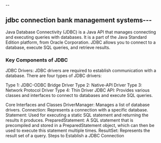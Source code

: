 --<h2>jdbc connection bank management systems---</h2>
Java Database Connectivity (JDBC) is a Java API that manages connecting and executing queries with databases. It is a part of the Java Standard Edition platform, from Oracle Corporation. JDBC allows you to connect to a database, execute SQL queries, and retrieve results.

<h3>Key Components of JDBC</h3>
JDBC Drivers: JDBC drivers are required to establish communication with a database. There are four types of JDBC drivers:

Type 1: JDBC-ODBC Bridge Driver
Type 2: Native-API Driver
Type 3: Network Protocol Driver
Type 4: Thin Driver
JDBC API: Provides various classes and interfaces to connect to databases and execute SQL queries.

Core Interfaces and Classes
DriverManager: Manages a list of database drivers.
Connection: Represents a connection with a specific database.
Statement: Used for executing a static SQL statement and returning the results it produces.
PreparedStatement: A SQL statement that is precompiled and stored in a PreparedStatement object, which can then be used to execute this statement multiple times.
ResultSet: Represents the result set of a query.
Steps to Establish a JDBC Connection
